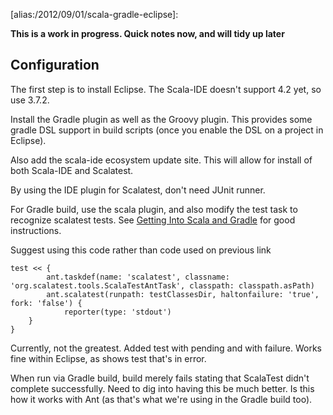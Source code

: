 [title:Scala project using Gradle and Eclipse]:
[date:2012-09-01]:
[tags: {scala, eclipse, gradle, scalatest}]:
[category:programming]:
[alias:/2012/09/01/scala-gradle-eclipse]:

**This is a work in progress. Quick notes now, and will tidy up later**

## Configuration ##
The first step is to install Eclipse. The Scala-IDE doesn't support 4.2 yet, so use 3.7.2.

Install the Gradle plugin as well as the Groovy plugin. This provides some gradle DSL support in build scripts (once you enable the DSL on a project in Eclipse).

Also add the scala-ide ecosystem update site. This will allow for install of both Scala-IDE and Scalatest. 

By using the IDE plugin for Scalatest, don't need JUnit runner. 

For Gradle build, use the scala plugin, and also modify the test task to recognize scalatest tests. See [Getting Into Scala and Gradle](http://martingladdish.co.uk/blog/2010/10/31/getting-into-scala-and-gradle/) for good instructions.

Suggest using this code rather than code used on previous link

	test << {
    		ant.taskdef(name: 'scalatest', classname: 'org.scalatest.tools.ScalaTestAntTask', classpath: classpath.asPath)
    		ant.scalatest(runpath: testClassesDir, haltonfailure: 'true', fork: 'false') {
        		reporter(type: 'stdout')
    	}
	}

Currently, not the greatest. Added test with pending and with failure. Works fine within Eclipse, as shows test that's in error.

When run via Gradle build, build merely fails stating that ScalaTest didn't complete successfully. Need to dig into having this be much better. Is this how it works with Ant (as that's what we're using in the Gradle build too).
